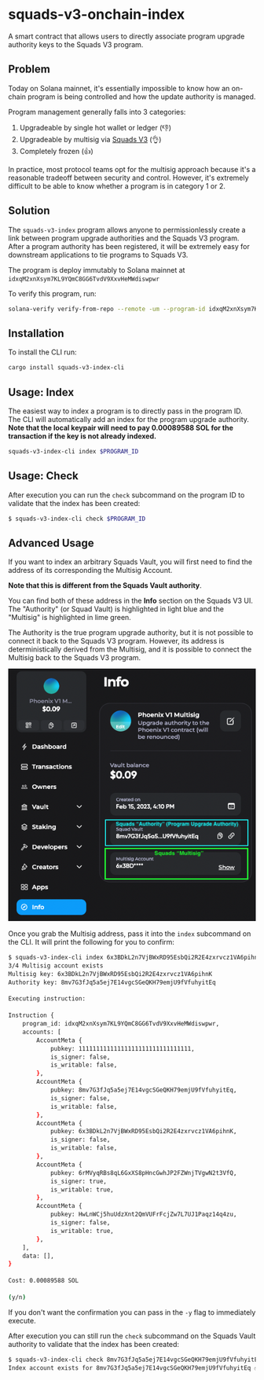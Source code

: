 # squads-v3-onchain-index

A smart contract that allows users to directly associate program upgrade authority keys to the Squads V3 program.

## Problem

Today on Solana mainnet, it's essentially impossible to know how an on-chain program is being controlled and how the update authority is managed.

Program management generally falls into 3 categories:

1. Upgradeable by single hot wallet or ledger (👎)
2. Upgradeable by multisig via [Squads V3](https://github.com/Squads-Protocol/squads-mpl/tree/main/programs/squads-mpl) (👌)
3. Completely frozen (👍)

In practice, most protocol teams opt for the multisig approach because it's a reasonable tradeoff between security and control. However, it's extremely difficult to be able to know whether a program is in category 1 or 2.

## Solution

The `squads-v3-index` program allows anyone to permissionlessly create a link between program upgrade authorities and the Squads V3 program. After a program authority has been registered, it will be extremely easy for downstream applications to tie programs to Squads V3.

The program is deploy immutably to Solana mainnet at `idxqM2xnXsym7KL9YQmC8GG6TvdV9XxvHeMWdiswpwr`

To verify this program, run:

```bash
solana-verify verify-from-repo --remote -um --program-id idxqM2xnXsym7KL9YQmC8GG6TvdV9XxvHeMWdiswpwr --library-name squads_v3_index --mount-path squads-v3-index/ https://github.com/Ellipsis-Labs/squads-v3-onchain-index
```

## Installation

To install the CLI run:

```bash
cargo install squads-v3-index-cli
```

## Usage: Index

The easiest way to index a program is to directly pass in the program ID. The CLI will automatically add an index for the program upgrade authority.
**Note that the local keypair will need to pay 0.00089588 SOL for the transaction if the key is not already indexed.**

```bash
squads-v3-index-cli index $PROGRAM_ID
```

## Usage: Check

After execution you can run the `check` subcommand on the program ID to validate that the index has been created:

```bash
$ squads-v3-index-cli check $PROGRAM_ID
```

## Advanced Usage

If you want to index an arbitrary Squads Vault, you will first need to find the address of its corresponding the Multisig Account.

**Note that this is different from the Squads Vault authority**.

You can find both of these address in the **Info** section on the Squads V3 UI. The "Authority" (or Squad Vault) is highlighted in light blue and the "Multisig" is highlighted in lime green.

The Authority is the true program upgrade authority, but it is not possible to connect it back to the Squads V3 program. However, its address is deterministically derived from the Multisig, and it is possible to connect the Multisig back to the Squads V3 program.

![image](images/info_page.png)

Once you grab the Multisig address, pass it into the `index` subcommand on the CLI. It will print the following for you to confirm:

```bash
$ squads-v3-index-cli index 6x3BDkL2n7VjBWxRD95EsbQi2R2E4zxrvcz1VA6pihnK
3/4 Multisig account exists
Multisig key: 6x3BDkL2n7VjBWxRD95EsbQi2R2E4zxrvcz1VA6pihnK
Authority key: 8mv7G3fJq5a5ej7E14vgcSGeQKH79emjU9fVfuhyitEq

Executing instruction:

Instruction {
    program_id: idxqM2xnXsym7KL9YQmC8GG6TvdV9XxvHeMWdiswpwr,
    accounts: [
        AccountMeta {
            pubkey: 11111111111111111111111111111111,
            is_signer: false,
            is_writable: false,
        },
        AccountMeta {
            pubkey: 8mv7G3fJq5a5ej7E14vgcSGeQKH79emjU9fVfuhyitEq,
            is_signer: false,
            is_writable: false,
        },
        AccountMeta {
            pubkey: 6x3BDkL2n7VjBWxRD95EsbQi2R2E4zxrvcz1VA6pihnK,
            is_signer: false,
            is_writable: false,
        },
        AccountMeta {
            pubkey: 6rMVyqRBs8qL6GxXS8pHncGwhJP2FZWnjTVgwN2t3VfQ,
            is_signer: true,
            is_writable: true,
        },
        AccountMeta {
            pubkey: HwLnWCj5huUdzXnt2QmVUFrFcjZw7L7UJ1Paqz14q4zu,
            is_signer: false,
            is_writable: true,
        },
    ],
    data: [],
}

Cost: 0.00089588 SOL

(y/n)
```

If you don't want the confirmation you can pass in the `-y` flag to immediately execute.

After execution you can still run the `check` subcommand on the Squads Vault authority to validate that the index has been created:

```bash
$ squads-v3-index-cli check 8mv7G3fJq5a5ej7E14vgcSGeQKH79emjU9fVfuhyitEq
Index account exists for 8mv7G3fJq5a5ej7E14vgcSGeQKH79emjU9fVfuhyitEq ✅
```

